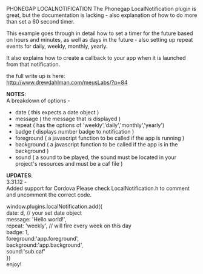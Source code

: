 PHONEGAP LOCALNOTIFICATION 
The Phonegap LocalNotification plugin is great, but the documentation is lacking - also explanation of how to do more than set a 60 second timer.

This example goes through in detail how to set a timer for the future based on hours and minutes, as well as days in the future - also setting up repeat events for daily, weekly, monthly, yearly.

It also explains how to create a callback to your app when it is launched from that notification.

the full write up is here:<br>
http://www.drewdahlman.com/meusLabs/?p=84


<b>NOTES</b>:<br>
A breakdown of options - <br>
- date ( this expects a date object )<br>
- message ( the message that is displayed )<br>
- repeat ( has the options of 'weekly','daily','monthly','yearly')<br>
- badge ( displays number badge to notification )<br>
- foreground ( a javascript function to be called if the app is running )<br>
- background ( a javascript function to be called if the app is in the background )<br>
- sound ( a sound to be played, the sound must be located in your project's resources and must be a caf file )<br>


<b>UPDATES</b>:<br>
3.31.12 - <br>
Added support for Cordova Please check LocalNotification.h to comment and uncomment the correct code.


window.plugins.localNotification.add({<br>
  date: d, // your set date object<br>
  message: 'Hello world!',<br>
  repeat: 'weekly', // will fire every week on this day<br>
  badge: 1,<br>
  foreground:'app.foreground',<br>
  background:'app.background',<br>
  sound:'sub.caf'<br>
})
<br>
enjoy!


